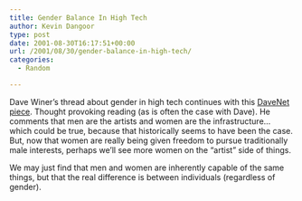 ```yaml
---
title: Gender Balance In High Tech
author: Kevin Dangoor
type: post
date: 2001-08-30T16:17:51+00:00
url: /2001/08/30/gender-balance-in-high-tech/
categories:
  - Random

---
```

Dave Winer&#8217;s thread about gender in high tech continues with this [DaveNet piece][1]. Thought provoking reading (as is often the case with Dave). He comments that men are the artists and women are the infrastructure&#8230; which could be true, because that historically seems to have been the case. But, now that women are really being given freedom to pursue traditionally male interests, perhaps we&#8217;ll see more women on the &#8220;artist&#8221; side of things.
  
<!--more-->


  
We may just find that men and women are inherently capable of the same things, but that the real difference is between individuals (regardless of gender).

 [1]: http://davenet.userland.com/2001/08/28/genderBalanceInHighTech